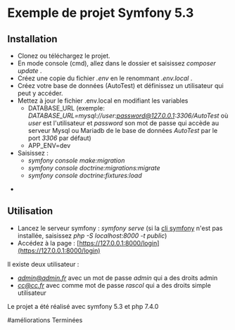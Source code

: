 # Exemple de projet Symfony 5.3  

## Installation

* Clonez ou téléchargez le projet.
* En mode console (cmd), allez dans le dossier et saisissez *composer update* .
* Créez une copie du fichier *.env* en le renommant *.env.local* .
* Créez votre base de données (AutoTest) et définissez un utilisateur qui peut y accéder.
* Mettez à jour le fichier .env.local en modifiant les variables 
     * DATABASE_URL (exemple: *DATABASE_URL=mysql://user:password@127.0.0.1:3306/AutoTest* où *user* est l'utilisateur et *password* son mot de passe qui accède au serveur Mysql ou Mariadb de le base de données *AutoTest* par le port *3306* par défaut)
     * APP_ENV=dev
* Saisissez :
     * *symfony console make:migration*
     * *symfony console doctrine:migrations:migrate*
     * *symfony console doctrine:fixtures:load*
  
-
## Utilisation
 
* Lancez le serveur symfony : *symfony serve* (si la [cli symfony](https://symfony.com/download) n'est pas installée, saisissez *php -S localhost:8000 -t public*)
* Accédez à la page : [https://127.0.0.1:8000/login](https://127.0.0.1:8000/login)


Il existe deux utilisateur :
- *admin@admin.fr* avec un mot de passe *admin* qui a des droits admin
- *cc@cc.fr* avec comme mot de passe *rascol* qui a des droits simple utilisateur

Le projet a été réalisé avec symfony 5.3 et php 7.4.0

#améliorations Terminées

